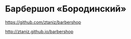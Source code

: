 # Барбершоп «Бородинский»

https://github.com/ztaniz/barbershop

http://ztaniz.github.io/barbershop
